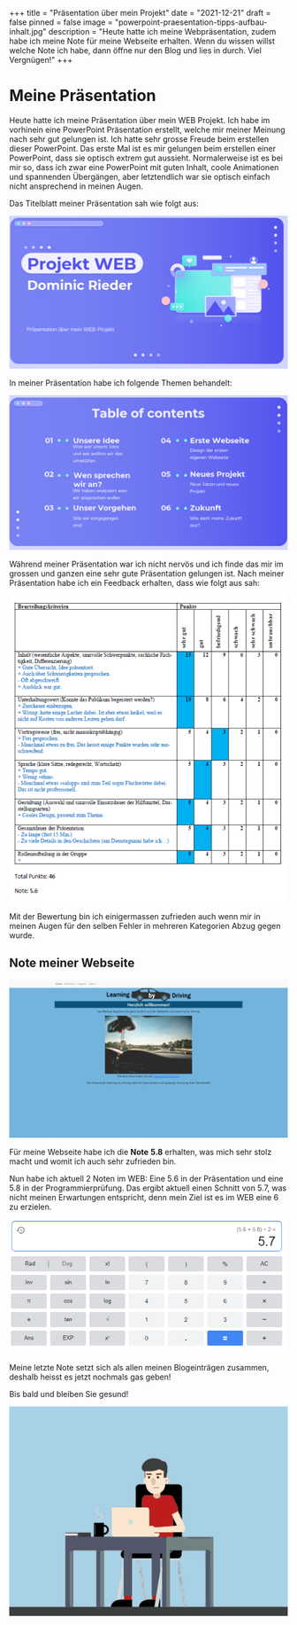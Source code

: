 +++
title = "Präsentation über mein Projekt"
date = "2021-12-21"
draft = false
pinned = false
image = "powerpoint-praesentation-tipps-aufbau-inhalt.jpg"
description = "Heute hatte ich meine Webpräsentation, zudem habe ich meine Note für meine Webseite erhalten. Wenn du wissen willst welche Note ich habe, dann öffne nur den Blog und lies in durch. Viel Vergnügen!"
+++
# Meine Präsentation

Heute hatte ich meine Präsentation über mein WEB Projekt. Ich habe im vorhinein eine PowerPoint Präsentation erstellt, welche mir meiner Meinung nach sehr gut gelungen ist. Ich hatte sehr grosse Freude beim erstellen dieser PowerPoint. Das erste Mal ist es mir gelungen beim erstellen einer PowerPoint, dass sie optisch extrem gut aussieht. Normalerweise ist es bei mir so, dass ich zwar eine PowerPoint mit guten Inhalt, coole Animationen und spannenden Übergängen, aber letztendlich war sie optisch einfach nicht ansprechend in meinen Augen.

Das Titelblatt meiner Präsentation sah wie folgt aus:

![](123.png)

In meiner Präsentation habe ich folgende Themen behandelt: 

![](1234.png)

Während meiner Präsentation war ich nicht nervös und ich finde das mir im grossen und ganzen eine sehr gute Präsentation gelungen ist. Nach meiner Präsentation habe ich ein Feedback erhalten, dass wie folgt aus sah: 

![](feed.png)

Mit der Bewertung bin ich einigermassen zufrieden auch wenn mir in meinen Augen für den selben Fehler in mehreren Kategorien Abzug gegen wurde. 

## Note meiner Webseite

![](unbenannt.png)

Für meine Webseite habe ich die **Note** **5.8** erhalten, was mich sehr stolz macht und womit ich auch sehr zufrieden bin.

Nun habe ich aktuell 2 Noten im WEB: Eine 5.6 in der Präsentation und eine 5.8 in der Programmierprüfung. Das ergibt aktuell einen Schnitt von 5.7, was nicht meinen Erwartungen entspricht, denn mein Ziel ist es im WEB eine 6 zu erzielen. 

![Zeugnisschnitt im Fach WEB stand 11.01.2022](rech.png)

Meine letzte Note setzt sich als allen meinen Blogeinträgen zusammen, deshalb heisst es jetzt nochmals gas geben!

Bis bald und bleiben Sie gesund!

![](work-working.gif)